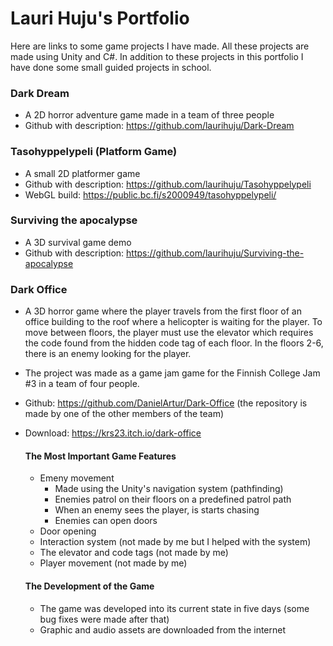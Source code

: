 # Lauri Huju's Portfolio

Here are links to some game projects I have made. All these projects are made using Unity and C#. In addition to these projects in this portfolio I have done some small guided projects in school.

### Dark Dream

- A 2D horror adventure game made in a team of three people
- Github with description: https://github.com/laurihuju/Dark-Dream

### Tasohyppelypeli (Platform Game)

- A small 2D platformer game
- Github with description: https://github.com/laurihuju/Tasohyppelypeli
- WebGL build: https://public.bc.fi/s2000949/tasohyppelypeli/

### Surviving the apocalypse

- A 3D survival game demo
- Github with description: https://github.com/laurihuju/Surviving-the-apocalypse

### Dark Office

- A 3D horror game where the player travels from the first floor of an office building to the roof where a helicopter is waiting for the player. To move between floors, the player must use the elevator which requires the code found from the hidden code tag of each floor. In the floors 2-6, there is an enemy looking for the player.
- The project was made as a game jam game for the Finnish College Jam #3 in a team of four people.
- Github: https://github.com/DanielArtur/Dark-Office (the repository is made by one of the other members of the team)
- Download: https://krs23.itch.io/dark-office

  #### The Most Important Game Features
  
  - Emeny movement
    - Made using the Unity's navigation system (pathfinding)
    - Enemies patrol on their floors on a predefined patrol path
    - When an enemy sees the player, is starts chasing
    - Enemies can open doors
  - Door opening
  - Interaction system (not made by me but I helped with the system)
  - The elevator and code tags (not made by me)
  - Player movement (not made by me)
  
  #### The Development of the Game
  
  - The game was developed into its current state in five days (some bug fixes were made after that)
  - Graphic and audio assets are downloaded from the internet
